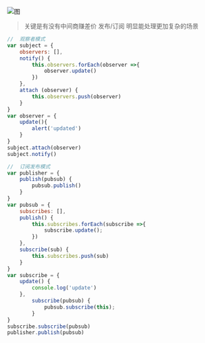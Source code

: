 ![图](https://user-images.githubusercontent.com/18718461/53536375-228ba180-3b41-11e9-9737-d71f85040cfc.png)

>  关键是有没有中间商赚差价
>  发布/订阅 明显能处理更加复杂的场景


```js
//  观察者模式
var subject = {
	observers: [],
	notify() {
		this.observers.forEach(observer =>{
			observer.update()
		})
	},
	attach (observer) {
		this.observers.push(observer)
	}
}
var observer = {
	update(){
		alert('updated')
	}
}
subject.attach(observer)
subject.notify()
```

```js
//  订阅发布模式
var publisher = {
	publish(pubsub) {
		pubsub.publish()
	}
}
var pubsub = {
	subscribes: [],
	publish() {
		this.subscribes.forEach(subscribe =>{
			subscribe.update();
		})
	},
	subscribe(sub) {
		this.subscribes.push(sub)
	}
}
var subscribe = {
	update() {
		console.log('update')
	},
        subscribe(pubsub) {
            pubsub.subscribe(this);
        }
}
subscribe.subscribe(pubsub)
publisher.publish(pubsub)


```